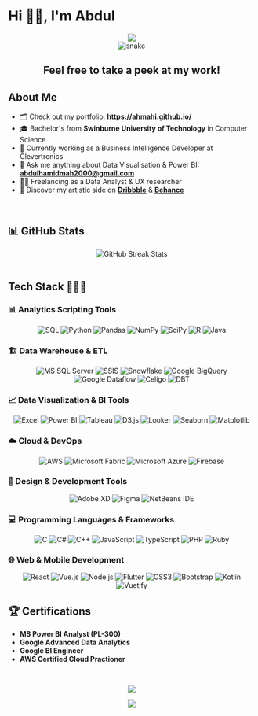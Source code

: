 # Hi 👋🏼, I'm Abdul

<div align="center">
  <img src="https://user-images.githubusercontent.com/73097560/115834477-dbab4500-a447-11eb-908a-139a6edaec5c.gif">
</div>

<!--- snake -->
<div align="center">
  <img  src=resources/grid-snake.svg
       alt="snake" /></a>
</div>

<div align="center">
  <h2>Feel free to take a peek at my work!</h2>
</div>

## About Me

- 🗂️ Check out my portfolio: **https://ahmahi.github.io/**
- 🎓 Bachelor's from **Swinburne University of Technology** in Computer Science
- 💼 Currently working as a Business Intelligence Developer at Clevertronics 
- 💬 Ask me anything about Data Visualisation & Power BI: **abdulhamidmah2000@gmail.com**
- 🧑‍💻 Freelancing as a Data Analyst & UX researcher
- 🎨 Discover my artistic side on **[Dribbble](https://dribbble.com/AHMahi)** & **[Behance](https://www.behance.net/abdulhamidmahi1)**

<br>

## 📊 GitHub Stats

<div align="center">
  <img src="https://github-readme-streak-stats.herokuapp.com/?user=abdulmahi&theme=dark&hide_border=false" alt="GitHub Streak Stats" />
</div>

<br>

## Tech Stack 👨🏻‍💻

### 📊 Analytics Scripting Tools
<p align="center">
  <img alt="SQL" src="https://img.shields.io/badge/SQL-%2300758F.svg?style=for-the-badge&logo=postgresql&logoColor=white">
  <img alt="Python" src="https://img.shields.io/badge/python-3670A0?style=for-the-badge&logo=python&logoColor=ffdd54">
  <img alt="Pandas" src="https://img.shields.io/badge/pandas-%23150458.svg?style=for-the-badge&logo=pandas&logoColor=white">
  <img alt="NumPy" src="https://img.shields.io/badge/numpy-%23013243.svg?style=for-the-badge&logo=numpy&logoColor=white">
  <img alt="SciPy" src="https://img.shields.io/badge/SciPy-%230C55A5.svg?style=for-the-badge&logo=scipy&logoColor=%white">
  <img alt="R" src="https://img.shields.io/badge/r-%23276DC3.svg?style=for-the-badge&logo=r&logoColor=white">
  <img alt="Java" src="https://img.shields.io/badge/java-%23ED8B00.svg?style=for-the-badge&logo=java&logoColor=white">
</p>

### 🏗️ Data Warehouse & ETL
<p align="center">
  <img alt="MS SQL Server" src="https://img.shields.io/badge/Microsoft%20SQL%20Server-CC2927?style=for-the-badge&logo=microsoft%20sql%20server&logoColor=white">
  <img alt="SSIS" src="https://img.shields.io/badge/SSIS-%23CC2927.svg?style=for-the-badge&logo=microsoft&logoColor=white">
  <img alt="Snowflake" src="https://img.shields.io/badge/snowflake-%2329B5E8.svg?style=for-the-badge&logo=snowflake&logoColor=white">
  <img alt="Google BigQuery" src="https://img.shields.io/badge/BigQuery-%234285F4.svg?style=for-the-badge&logo=google-cloud&logoColor=white">
  <img alt="Google Dataflow" src="https://img.shields.io/badge/Dataflow-%234285F4.svg?style=for-the-badge&logo=google-cloud&logoColor=white">
  <img alt="Celigo" src="https://img.shields.io/badge/Celigo-%2300A1E0.svg?style=for-the-badge&logoColor=white">
  <img alt="DBT" src="https://img.shields.io/badge/dbt-%2300A1E0.svg?style=for-the-badge&logoColor=white">
</p>

### 📈 Data Visualization & BI Tools
<p align="center">
  <img alt="Excel" src="https://img.shields.io/badge/Microsoft_Excel-217346?style=for-the-badge&logo=microsoft-excel&logoColor=white">
  <img alt="Power BI" src="https://img.shields.io/badge/power_bi-F2C811?style=for-the-badge&logo=powerbi&logoColor=black">
  <img alt="Tableau" src="https://img.shields.io/badge/Tableau-E97627?style=for-the-badge&logo=Tableau&logoColor=white">
  <img alt="D3.js" src="https://img.shields.io/badge/d3.js-%23F9A03C.svg?style=for-the-badge&logo=d3.js&logoColor=white">
  <img alt="Looker" src="https://img.shields.io/badge/Looker-%234285F4.svg?style=for-the-badge&logo=looker&logoColor=white">
  <img alt="Seaborn" src="https://img.shields.io/badge/Seaborn-%23150458.svg?style=for-the-badge&logoColor=white">
  <img alt="Matplotlib" src="https://img.shields.io/badge/Matplotlib-%23013243.svg?style=for-the-badge&logoColor=white">
</p>

### ☁️ Cloud & DevOps
<p align="center">
  <img alt="AWS" src="https://img.shields.io/badge/AWS-%23FF9900.svg?style=for-the-badge&logo=amazon-aws&logoColor=white">
  <img alt="Microsoft Fabric" src="https://img.shields.io/badge/Microsoft%20Fabric-0078D4?style=for-the-badge&logo=microsoft&logoColor=white"/>
  <img alt="Microsoft Azure" src="https://img.shields.io/badge/Microsoft%20Azure-0089D0?style=for-the-badge&logo=microsoft-azure&logoColor=white">
  <img alt="Firebase" src="https://img.shields.io/badge/firebase-%23039BE5.svg?style=for-the-badge&logo=firebase">
</p>

### 🎨 Design & Development Tools
<p align="center">
  <img alt="Adobe XD" src="https://img.shields.io/badge/Adobe%20XD-470137?style=for-the-badge&logo=Adobe%20XD&logoColor=#FF61F6">
  <img alt="Figma" src="https://img.shields.io/badge/figma-%23F24E1E.svg?style=for-the-badge&logo=figma&logoColor=white">
  <img alt="NetBeans IDE" src="https://img.shields.io/badge/NetBeansIDE-1B6AC6.svg?style=for-the-badge&logo=apache-netbeans-ide&logoColor=white">
</p>

### 💻 Programming Languages & Frameworks
<p align="center">
  <img alt="C" src="https://img.shields.io/badge/c-%2300599C.svg?style=for-the-badge&logo=c&logoColor=white">
  <img alt="C#" src="https://img.shields.io/badge/c%23-%23239120.svg?style=for-the-badge&logo=c-sharp&logoColor=white">
  <img alt="C++" src="https://img.shields.io/badge/c++-%2300599C.svg?style=for-the-badge&logo=c%2B%2B&logoColor=white">
  <img alt="JavaScript" src="https://img.shields.io/badge/javascript-%23323330.svg?style=for-the-badge&logo=javascript&logoColor=%23F7DF1E">
  <img alt="TypeScript" src="https://img.shields.io/badge/typescript-%23007ACC.svg?style=for-the-badge&logo=typescript&logoColor=white">
  <img alt="PHP" src="https://img.shields.io/badge/PHP-%23777BB4.svg?style=for-the-badge&logo=php&logoColor=white">
  <img alt="Ruby" src="https://img.shields.io/badge/Ruby-%23CC342D.svg?style=for-the-badge&logo=ruby&logoColor=white">
</p>

### 🌐 Web & Mobile Development
<p align="center">
  <img alt="React" src="https://img.shields.io/badge/react-%2320232a.svg?style=for-the-badge&logo=react&logoColor=%2361DAFB">
  <img alt="Vue.js" src="https://img.shields.io/badge/vuejs-%2335495e.svg?style=for-the-badge&logo=vuedotjs&logoColor=%234FC08D">
  <img alt="Node.js" src="https://img.shields.io/badge/node.js-6DA55F?style=for-the-badge&logo=node.js&logoColor=white">
  <img alt="Flutter" src="https://img.shields.io/badge/Flutter-%2302569B.svg?style=for-the-badge&logo=flutter&logoColor=white">
  <img alt="CSS3" src="https://img.shields.io/badge/css3-%231572B6.svg?style=for-the-badge&logo=css3&logoColor=white">
  <img alt="Bootstrap" src="https://img.shields.io/badge/bootstrap-%23563D7C.svg?style=for-the-badge&logo=bootstrap&logoColor=white">
  <img alt="Kotlin" src="https://img.shields.io/badge/Kotlin-%230095D5.svg?style=for-the-badge&logo=kotlin&logoColor=white">
  <img alt="Vuetify" src="https://img.shields.io/badge/Vuetify-1867C0?style=for-the-badge&logo=vuetify&logoColor=AEDDFF">
</p>

## 🏆 Certifications
- **MS Power BI Analyst (PL-300)**
- **Google Advanced Data Analytics**
- **Google BI Engineer**
- **AWS Certified Cloud Practioner**

<br>

<!--profile visit count-->
<div align="center">
  
[![](https://visitcount.itsvg.in/api?id=AHMahi&label=Profile%20Views&color=0&icon=1&pretty=true)](https://visitcount.itsvg.in)
  
</div>

<div align="center">
  <img src="https://user-images.githubusercontent.com/73097560/115834477-dbab4500-a447-11eb-908a-139a6edaec5c.gif">
</div>

